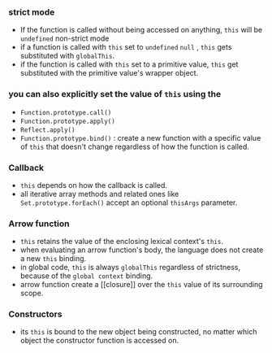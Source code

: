 ### strict mode
- If the function is called without being accessed on anything, `this` will be `undefined`
non-strict mode
- if a function is called with `this` set to `undefined` `null` , `this` gets substituted with `globalThis`. 
- if the function is called with `this` set to a primitive value, `this` get substituted with the primitive value's wrapper object.
### you can  also explicitly set the value of `this` using the
- `Function.prototype.call()`
- `Function.prototype.apply()`
- `Reflect.apply()`
- `Function.prototype.bind()` : create a new function with a specific value of `this` that doesn't change regardless of how the function is called.
### Callback
- `this` depends on how the callback is called.
- all iterative array methods and related ones like `Set.prototype.forEach()` accept an optional `thisArgs` parameter.
### Arrow function
- `this` retains the value of the enclosing lexical context's `this`.
- when evaluating an arrow function's body, the language does not create a new `this` binding.
- in global code, `this` is always `globalThis` regardless of strictness, because of the `global context` binding.
- arrow function create a [[closure]] over the `this` value of its surrounding scope.
### Constructors
- its `this` is bound to the new object being constructed, no matter which object the constructor function is accessed on.